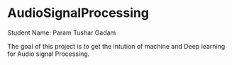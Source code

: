 # AudioSignalProcessing

Student Name: Param Tushar Gadam


The goal of this project is to get the intution of machine and Deep learning for Audio signal Processing. 
